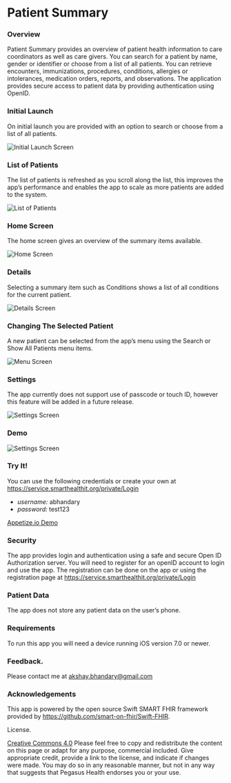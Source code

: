 # Patient Summary
### Overview
Patient Summary provides an overview of patient health information to care coordinators as well as care givers. You can search for a patient by name, gender or identifier or choose from a list of all patients. You can retrieve encounters, immunizations, procedures, conditions, allergies or intolerances, medication orders, reports, and observations. The application provides secure access to patient data by providing authentication using OpenID.




### Initial Launch
On initial launch you are provided with an option to search or choose from a list of all patients.


![Initial Launch Screen](/images/InitialScreen.png)




### List of Patients
The list of patients is refreshed as you scroll along the list, this improves the app’s performance and enables the app to scale as more patients are added to the system.


![List of Patients](/images/AllPatientsList.png)




### Home Screen
The home screen gives an overview of the summary items available.


![Home Screen](/images/HomeScreen.png)




### Details
Selecting a summary item such as Conditions shows a list of all conditions for the current patient.




![Details Screen](/images/ConditionsScreen.png)


### Changing The Selected Patient
A new patient can be selected from the app’s menu using the Search or Show All Patients menu items. 




![Menu Screen](/images/MenuScreen.png)








### Settings
The app currently does not support use of passcode or touch ID, however this feature will be added in a future release.




![Settings Screen](/images/SettingsScreen.png)




### Demo
![Settings Screen](/images/demo.gif)


### Try It!

You can use the following credentials or create your own at https://service.smarthealthit.org/private/Login

* *username:* abhandary
* *password:* test123

[Appetize.io Demo](https://appetize.io/app/w3x091u0416az51n4mdvmxw23m)

### Security
The app provides login and authentication using a safe and secure Open ID Authorization server. You will need to register for an openID account to login and use the app. The registration can be done on the app or using the registration page at https://service.smarthealthit.org/private/Login




### Patient Data
The app does not store any patient data on the user’s phone. 




### Requirements




To run this app you will need a device running iOS version 7.0 or newer. 




### Feedback.
Please contact me at akshay.bhandary@gmail.com


### Acknowledgements
This app is powered by the open source Swift SMART FHIR framework provided by https://github.com/smart-on-fhir/Swift-FHIR. 

License.

[Creative Commons 4.0](https://creativecommons.org/licenses/by/4.0/) Please feel free to copy and redistribute the content on this page or adapt for any purpose, commercial included. Give appropriate credit, provide a link to the license, and indicate if changes were made. You may do so in any reasonable manner, but not in any way that suggests that Pegasus Health endorses you or your use.

